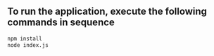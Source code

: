 ## To run the application, execute the following commands in sequence

```bash
npm install
node index.js
```
